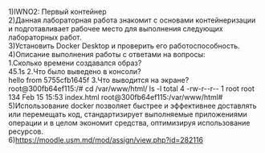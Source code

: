 1)IWNO2: Первый контейнер\
2)Данная лабораторная работа знакомит с основами контейнеризации и подготавливает рабочее место для выполнения следующих лабораторных работ.\
3)Установить Docker Desktop и проверить его работоспособность.\
4)Описание выполнения работы с ответами на вопросы:\
1.Сколько времени создавался образ?\
45.1s
2.Что было выведено в консоли?\
hello from 5755cfb1645f
3.Что выводится на экране?\
root@300fb64ef115:/# cd /var/www/html/
ls -l
total 4
-rw-r--r-- 1 root root 134 Feb 15 15:53 index.html
root@300fb64ef115:/var/www/html#\
5)Использование docker позволяет быстрее и эффективнее доставлять или перемещать код, стандартизирует выполняемые приложениями операции и в целом экономит средства, оптимизируя использование ресурсов.\
6)https://moodle.usm.md/mod/assign/view.php?id=282116
